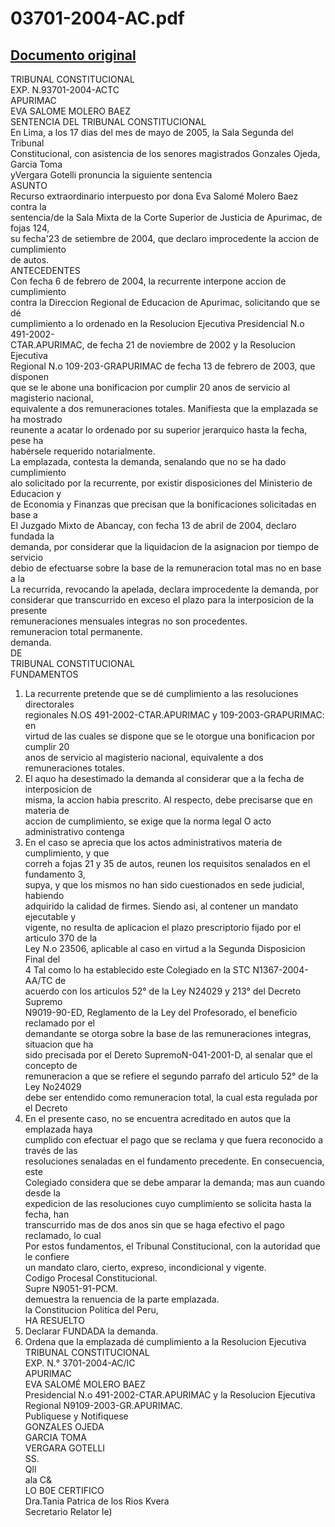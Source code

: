 
03701-2004-AC.pdf
=================
  
[Documento original](https://tc.gob.pe/jurisprudencia/2005/03701-2004-AC.pdf)  
---  
TRIBUNAL CONSTITUCIONAL  
EXP. N.93701-2004-ACTC  
APURIMAC  
EVA SALOME MOLERO BAEZ  
SENTENCIA DEL TRIBUNAL CONSTITUCIONAL  
En Lima, a los 17 dias del mes de mayo de 2005, la Sala Segunda del Tribunal  
Constitucional, con asistencia de los senores magistrados Gonzales Ojeda, Garcia Toma  
yVergara Gotelli pronuncia la siguiente sentencia  
ASUNTO  
Recurso extraordinario interpuesto por dona Eva Salomé Molero Baez contra la  
sentencia/de la Sala Mixta de la Corte Superior de Justicia de Apurimac, de fojas 124,  
su fecha'23 de setiembre de 2004, que declaro improcedente la accion de cumplimiento  
de autos.  
ANTECEDENTES  
Con fecha 6 de febrero de 2004, la recurrente interpone accion de cumplimiento  
contra la Direccion Regional de Educacion de Apurimac, solicitando que se dé  
cumplimiento a lo ordenado en la Resolucion Ejecutiva Presidencial N.o 491-2002-  
CTAR.APURIMAC, de fecha 21 de noviembre de 2002 y la Resolucion Ejecutiva  
Regional N.o 109-203-GRAPURIMAC de fecha 13 de febrero de 2003, que disponen  
que se le abone una bonificacion por cumplir 20 anos de servicio al magisterio nacional,  
equivalente a dos remuneraciones totales. Manifiesta que la emplazada se ha mostrado  
reunente a acatar lo ordenado por su superior jerarquico hasta la fecha, pese ha  
habérsele requerido notarialmente.  
La emplazada, contesta la demanda, senalando que no se ha dado cumplimiento  
alo solicitado por la recurrente, por existir disposiciones del Ministerio de Educacion y  
de Economia y Finanzas que precisan que la bonificaciones solicitadas en base a  
El Juzgado Mixto de Abancay, con fecha 13 de abril de 2004, declaro fundada la  
demanda, por considerar que la liquidacion de la asignacion por tiempo de servicio  
debio de efectuarse sobre la base de la remuneracion total mas no en base a la  
La recurrida, revocando la apelada, declara improcedente la demanda, por  
considerar que transcurrido en exceso el plazo para la interposicion de la presente  
remuneraciones mensuales integras no son procedentes.  
remuneracion total permanente.  
demanda.  
DE  
TRIBUNAL CONSTITUCIONAL  
FUNDAMENTOS  
1. La recurrente pretende que se dé cumplimiento a las resoluciones directorales  
regionales N.OS 491-2002-CTAR.APURIMAC y 109-2003-GRAPURIMAC: en  
virtud de las cuales se dispone que se le otorgue una bonificacion por cumplir 20  
anos de servicio al magisterio nacional, equivalente a dos remuneraciones totales.  
2. El aquo ha desestimado la demanda al considerar que a la fecha de interposicion de  
misma, la accion habia prescrito. Al respecto, debe precisarse que en materia de  
accion de cumplimiento, se exige que la norma legal O acto administrativo contenga  
3. En el caso se aprecia que los actos administrativos materia de cumplimiento, y que  
correh a fojas 21 y 35 de autos, reunen los requisitos senalados en el fundamento 3,  
supya, y que los mismos no han sido cuestionados en sede judicial, habiendo  
adquirido la calidad de firmes. Siendo asi, al contener un mandato ejecutable y  
vigente, no resulta de aplicacion el plazo prescriptorio fijado por el articulo 370 de la  
Ley N.o 23506, aplicable al caso en virtud a la Segunda Disposicion Final del  
4 Tal como lo ha establecido este Colegiado en la STC N1367-2004-AA/TC de  
acuerdo con los articulos 52° de la Ley N24029 y 213° del Decreto Supremo  
N9019-90-ED, Reglamento de la Ley del Profesorado, el beneficio reclamado por el  
demandante se otorga sobre la base de las remuneraciones integras, situacion que ha  
sido precisada por el Dereto SupremoN-041-2001-D, al senalar que el concepto de  
remuneracion a que se refiere el segundo parrafo del articulo 52° de la Ley No24029  
debe ser entendido como remuneracion total, la cual esta regulada por el Decreto  
5. En el presente caso, no se encuentra acreditado en autos que la emplazada haya  
cumplido con efectuar el pago que se reclama y que fuera reconocido a través de las  
resoluciones senaladas en el fundamento precedente. En consecuencia, este  
Colegiado considera que se debe amparar la demanda; mas aun cuando desde la  
expedicion de las resoluciones cuyo cumplimiento se solicita hasta la fecha, han  
transcurrido mas de dos anos sin que se haga efectivo el pago reclamado, lo cual  
Por estos fundamentos, el Tribunal Constitucional, con la autoridad que le confiere  
un mandato claro, cierto, expreso, incondicional y vigente.  
Codigo Procesal Constitucional.  
Supre N9051-91-PCM.  
demuestra la renuencia de la parte emplazada.  
la Constitucion Politica del Peru,  
HA RESUELTO  
1. Declarar FUNDADA la demanda.  
2. Ordena que la emplazada dé cumplimiento a la Resolucion Ejecutiva  
TRIBUNAL CONSTITUCIONAL  
EXP. N.° 3701-2004-AC/IC  
APURIMAC  
EVA SALOMÉ MOLERO BAEZ  
Presidencial N.o 491-2002-CTAR.APURIMAC y la Resolucion Ejecutiva  
Regional N9109-2003-GR.APURIMAC.  
Publiquese y Notifiquese  
GONZALES OJEDA  
GARCIA TOMA  
VERGARA GOTELLI  
SS.  
Qll  
ala C&  
LO B0E CERTIFICO  
Dra.Tania Patrica de los Rios Kvera  
Secretario Relator le)